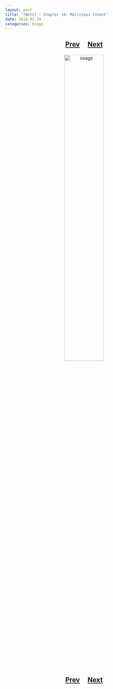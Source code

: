 ```yaml
---
layout: post
title: "[WotC] - Chapter 14: Malicious Intent"
date: 2018-07-29
categories: blog1
---
```


<h2>
  <p style="text-align:center;">
    <a href="/wingsofthechorus/archive/2018/07/28/chapter13">Prev</a>
    &nbsp;&nbsp;&nbsp;
    <a href="/wingsofthechorus/archive/2018/09/09/chapter15">Next</a>
  </p>
</h2>

<p style="text-align:center;">
  <img src="/wingsofthechorus/images/comics/c14.png" width="50%" alt="image"/>
</p>

<h2>
  <p style="text-align:center;">
    <a href="/wingsofthechorus/archive/2018/07/28/chapter13">Prev</a>
    &nbsp;&nbsp;&nbsp;
    <a href="/wingsofthechorus/archive/2018/09/09/chapter15">Next</a>
  </p>
</h2>
